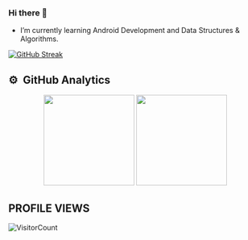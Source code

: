 ### Hi there 👋

<!--
**kovid-sharma/kovid-sharma** is a ✨ _special_ ✨ repository because its `README.md` (this file) appears on your GitHub profile.

Here are some ideas to get you started:

- 🔭 I’m currently working on ...
- 🌱 I’m currently learning ...
- 👯 I’m looking to collaborate on ...
- 🤔 I’m looking for help with ...
- 💬 Ask me about ...
- 📫 How to reach me: ...
- 😄 Pronouns: ...
- ⚡ Fun fact: ...
-->


-  I’m currently learning Android Development and Data Structures & Algorithms.

[![GitHub Streak](https://github-readme-streak-stats.herokuapp.com/?user=kovid-sharma&theme=holi-theme)](https://git.io/streak-stats)


## ⚙️ &nbsp;GitHub Analytics
<p align="center">
  <img height="180em" src="https://github-readme-stats-eight-theta.vercel.app/api?username=kovid-sharma&show_icons=true&theme=algolia&include_all_commits=true&count_private=true"/>
  <img height="180em" src="https://github-readme-stats-eight-theta.vercel.app/api/top-langs/?username=xpandeyed&layout=compact&langs_count=8&theme=algolia"/>
</p>

## PROFILE VIEWS 
![VisitorCount](https://profile-counter.glitch.me/kovid-sharma/count.svg)
